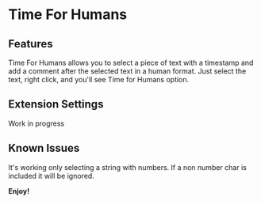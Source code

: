 # Time For Humans

## Features

Time For Humans allows you to select a piece of text with a timestamp and add a comment after the selected text in a human format. Just select the text, right click, and you'll see Time for Humans option.

## Extension Settings

Work in progress

## Known Issues

It's working only selecting a string with numbers. If a non number char is included it will be ignored.

**Enjoy!**
